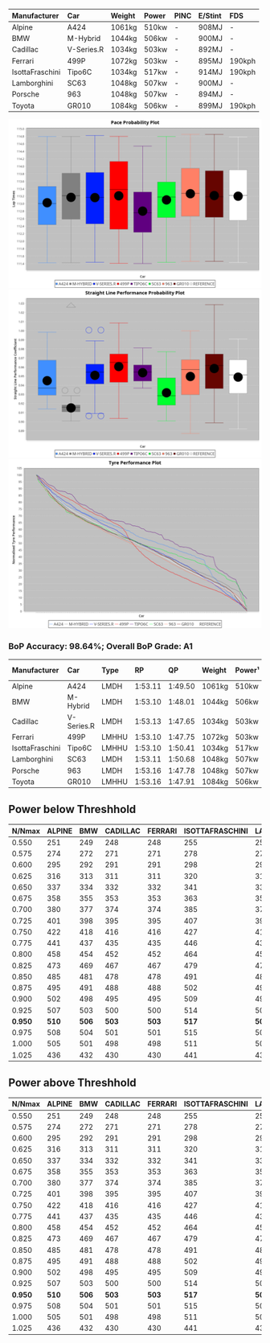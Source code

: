 |Manufacturer|Car|Weight|Power|PINC|E/Stint|FDS|
|:-|:-|:-|:-|:-|:-|:-|
|Alpine|A424|1061kg|510kw|-|908MJ|-|
|BMW|M-Hybrid|1044kg|506kw|-|900MJ|-|
|Cadillac|V-Series.R|1034kg|503kw|-|892MJ|-|
|Ferrari|499P|1072kg|503kw|-|895MJ|190kph|
|IsottaFraschini|Tipo6C|1034kg|517kw|-|914MJ|190kph|
|Lamborghini|SC63|1048kg|507kw|-|900MJ|-|
|Porsche|963|1048kg|507kw|-|894MJ|-|
|Toyota|GR010|1084kg|506kw|-|899MJ|190kph|

![PACECHART](./IMG/ACOMETHOD.png)
![STRAIGHTLINEPERFORMANCECHART](./IMG/ACOMETHOD_sp.png)
![TYREPERFORMANCECHART](./IMG/ACOMETHOD_tw.png)

### BoP Accuracy: 98.64%; Overall BoP Grade: A1
|Manufacturer|Car|Type|RP|QP|Weight|Power¹|Threshhold|PINC|Power²|E/Stint|AVG Vmax|FDS|RDLC|L/Stint|BOP-Grade|ModelAccuracy|ModelPoints|Match%|
|:-|:-|:-|:-|:-|:-|:-|:-|:-|:-|:-|:-|:-|:-|:-|:-|:-|:-|:-|
|Alpine|A424|LMDH|1:53.11|1:49.50|1061kg|510kw|210.0kph|-|510kw|908MJ|278.20kph|-|1.00|35|~A1|80.53%|517|100.00%|
|BMW|M-Hybrid|LMDH|1:53.10|1:48.01|1044kg|506kw|210.0kph|-|506kw|900MJ|275.08kph|-|1.02|35|~A1|96.62%|1656|100.00%|
|Cadillac|V-Series.R|LMDH|1:53.13|1:47.65|1034kg|503kw|210.0kph|-|503kw|892MJ|279.06kph|-|1.02|35|~A1|90.68%|2081|100.00%|
|Ferrari|499P|LMHHU|1:53.10|1:47.75|1072kg|503kw|210.0kph|-|503kw|895MJ|279.63kph|190kph|1.02|35|~A1|94.63%|2574|100.00%|
|IsottaFraschini|Tipo6C|LMHHU|1:53.10|1:50.41|1034kg|517kw|210.0kph|-|517kw|914MJ|280.87kph|190kph|1.07|35|+B1|66.67%|96|89.95%|
|Lamborghini|SC63|LMDH|1:53.11|1:50.68|1048kg|507kw|210.0kph|-|507kw|900MJ|276.47kph|-|1.04|35|~A1|92.15%|399|99.16%|
|Porsche|963|LMDH|1:53.16|1:47.78|1048kg|507kw|210.0kph|-|507kw|894MJ|279.11kph|-|1.01|35|~A1|95.67%|5902|100.00%|
|Toyota|GR010|LMHHU|1:53.16|1:47.91|1084kg|506kw|210.0kph|-|506kw|899MJ|279.14kph|190kph|1.01|35|~A1|91.69%|3310|100.00%|

## Power below Threshhold
|N/Nmax|ALPINE|BMW|CADILLAC|FERRARI|ISOTTAFRASCHINI|LAMBORGHINI|PORSCHE|TOYOTA|
|:-|:-|:-|:-|:-|:-|:-|:-|:-|
|0.550|251|249|248|248|255|250|250|249|
|0.575|274|272|271|271|278|273|273|272|
|0.600|295|292|291|291|298|293|293|292|
|0.625|316|313|311|311|320|314|314|313|
|0.650|337|334|332|332|341|335|335|334|
|0.675|358|355|353|353|363|356|356|355|
|0.700|380|377|374|374|385|377|377|377|
|0.725|401|398|395|395|407|399|399|398|
|0.750|422|418|416|416|427|419|419|418|
|0.775|441|437|435|435|446|438|438|437|
|0.800|458|454|452|452|464|455|455|454|
|0.825|473|469|467|467|479|470|470|469|
|0.850|485|481|478|478|491|482|482|481|
|0.875|495|491|488|488|502|492|492|491|
|0.900|502|498|495|495|509|499|499|498|
|0.925|507|503|500|500|514|504|504|503|
|**0.950**|**510**|**506**|**503**|**503**|**517**|**507**|**507**|**506**|
|0.975|508|504|501|501|515|505|505|504|
|1.000|505|501|498|498|511|502|502|501|
|1.025|436|432|430|430|441|433|433|432|

## Power above Threshhold
|N/Nmax|ALPINE|BMW|CADILLAC|FERRARI|ISOTTAFRASCHINI|LAMBORGHINI|PORSCHE|TOYOTA|
|:-|:-|:-|:-|:-|:-|:-|:-|:-|
|0.550|251|249|248|248|255|250|250|249|
|0.575|274|272|271|271|278|273|273|272|
|0.600|295|292|291|291|298|293|293|292|
|0.625|316|313|311|311|320|314|314|313|
|0.650|337|334|332|332|341|335|335|334|
|0.675|358|355|353|353|363|356|356|355|
|0.700|380|377|374|374|385|377|377|377|
|0.725|401|398|395|395|407|399|399|398|
|0.750|422|418|416|416|427|419|419|418|
|0.775|441|437|435|435|446|438|438|437|
|0.800|458|454|452|452|464|455|455|454|
|0.825|473|469|467|467|479|470|470|469|
|0.850|485|481|478|478|491|482|482|481|
|0.875|495|491|488|488|502|492|492|491|
|0.900|502|498|495|495|509|499|499|498|
|0.925|507|503|500|500|514|504|504|503|
|**0.950**|**510**|**506**|**503**|**503**|**517**|**507**|**507**|**506**|
|0.975|508|504|501|501|515|505|505|504|
|1.000|505|501|498|498|511|502|502|501|
|1.025|436|432|430|430|441|433|433|432|
